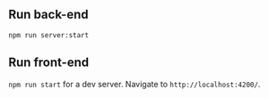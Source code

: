 ## Run back-end

`npm run server:start`

## Run front-end

`npm run start` for a dev server. Navigate to `http://localhost:4200/`.
